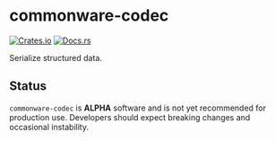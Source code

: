 # commonware-codec

[![Crates.io](https://img.shields.io/crates/v/commonware-codec.svg)](https://crates.io/crates/commonware-codec)
[![Docs.rs](https://docs.rs/commonware-codec/badge.svg)](https://docs.rs/commonware-codec)

Serialize structured data.

## Status 

`commonware-codec` is **ALPHA** software and is not yet recommended for production use. Developers should expect breaking changes and occasional instability.